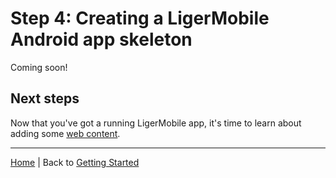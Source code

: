 # Step 4: Creating a LigerMobile Android app skeleton

Coming soon!

## Next steps

Now that you've got a running LigerMobile app, it's time to learn about adding some [web content](3-web.md).


---

[Home](/) | Back to [Getting Started](/tutorial/1-getting-started.md)

